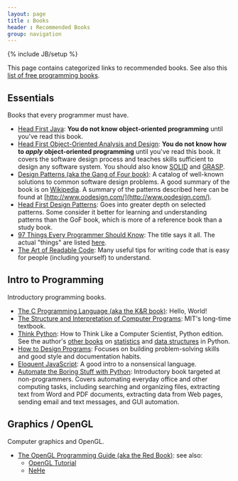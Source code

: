 ```yaml
---
layout: page
title : Books
header : Recommended Books
group: navigation
---
```

{% include JB/setup %}

This page contains categorized links to recommended books.
See also this [list of free programming books](http://www.e-booksdirectory.com/programming.php).

## Essentials

Books that every programmer must have.

- [Head First Java](http://shop.oreilly.com/product/9780596009205.do):
  **You do not know object-oriented programming** until you've read this book.
- [Head First Object-Oriented Analysis and Design](http://shop.oreilly.com/product/9780596008673.do):
  **You do not know how to _apply_ object-oriented programming**
  until you've read this book.
  It covers the software design process and teaches skills sufficient to design
  any software system.
  You should also know
  [SOLID](https://en.wikipedia.org/wiki/SOLID_(object-oriented_design))
  and [GRASP](https://en.wikipedia.org/wiki/GRASP_(object-oriented_design)).
- [Design Patterns (aka the Gang of Four book)](http://www.amazon.com/Design-Patterns-Elements-Reusable-Object-Oriented/dp/0201633612):
  A catalog of well-known solutions to common software design problems.
  A good summary of the book is on
  [Wikipedia](https://en.wikipedia.org/wiki/Design_Patterns).
  A summary of the patterns described here can be found at
  [http://www.oodesign.com/](http://www.oodesign.com/).
- [Head First Design Patterns](http://shop.oreilly.com/product/9780596007126.do):
  Goes into greater depth on selected patterns.
  Some consider it better for learning and understanding patterns than the GoF
  book, which is more of a reference book than a study book.
- [97 Things Every Programmer Should Know](http://shop.oreilly.com/product/9780596809492.do):
  The title says it all.
  The actual "things" are listed
  [here](http://programmer.97things.oreilly.com/wiki/index.php/Contributions_Appearing_in_the_Book).
- [The Art of Readable Code](http://shop.oreilly.com/product/9780596802301.do):
  Many useful tips for writing code that is easy for people (including yourself)
  to understand.


## Intro to Programming

Introductory programming books.

- [The C Programming Language (aka the K&R book)](http://www.amazon.com/The-Programming-Language-Brian-Kernighan/dp/0131103628):
  Hello, World!
- [The Structure and Interpretation of Computer Programs](https://mitpress.mit.edu/sicp/full-text/book/book.html):
  MIT's long-time textbook.
- [Think Python](http://greenteapress.com/thinkpython/thinkpython.html):
  How to Think Like a Computer Scientist, Python edition.
  See the author's [other books](http://greenteapress.com/wp/)
  on [statistics](http://greenteapress.com/thinkbayes/index.html)
  and [data structures](http://greenteapress.com/complexity/index.html)
  in Python.
- [How to Design Programs](http://htdp.org/):
  Focuses on building problem-solving skills and good style and documentation habits.
- [Eloquent JavaScript](http://eloquentjavascript.net/):
  A good intro to a nonsensical language.
- [Automate the Boring Stuff with Python](https://automatetheboringstuff.com/):
  Introductory book targeted at non-programmers.
  Covers automating everyday office and other computing tasks, including
  searching and organizing files, extracting text from Word and PDF documents,
  extracting data from Web pages, sending email and text messages,
  and GUI automation.


## Graphics / OpenGL

Computer graphics and OpenGL.

- [The OpenGL Programming Guide (aka the Red Book)](http://www.glprogramming.com/red/):
  see also:
    - [OpenGL Tutorial](http://www.opengl-tutorial.org/)
    - [NeHe](http://nehe.gamedev.net/)
